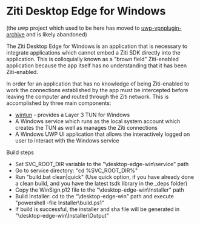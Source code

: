 # Ziti Desktop Edge for Windows

(the uwp project which used to be here has moved to [uwp-vpnplugin-archive](.uwp-vpnplugin-archive) and is likely abandoned)

The Ziti Desktop Edge for Windows is an application that is necessary to integrate applications which cannot embed a Ziti SDK
directly into the application. This is colloquially known as a "brown field" Ziti-enabled application because the app
itself has no understanding that it has been Ziti-enabled.

In order for an application that has no knowledge of being Ziti-enabled to work the connections established by the app
must be intercepted before leaving the computer and routed through the Ziti network. This is accomplished by three main
components:

* [wintun](https://www.wintun.net) - provides a Layer 3 TUN for Windows
* A Windows service which runs as the local system account which creates the TUN as well as manages the Ziti connections
* A Windows UWP UI application that allows the interactively logged on user to interact with the Windows service

Build steps

* Set SVC_ROOT_DIR variable to the "<project path>\desktop-edge-win\service\" path
* Go to service directory: "cd %SVC_ROOT_DIR%"
* Run "build.bat clean|quick" (Use quick option, if you have already done a clean build, and you have the latest tsdk library in the _deps folder)
* Copy the WinSign.p12 file to the "<project path>\desktop-edge-win\Installer" path
* Build Installer: cd to the "<project path>\desktop-edge-win" path and execute "powershell -file Installer\build.ps1"
* If build is successful, the installer and sha file will be generated in "<project path>\desktop-edge-win\Installer\Output"
